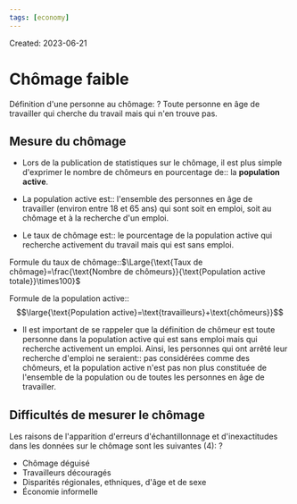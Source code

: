 ```yaml
---
tags: [economy]
---
```

Created: 2023-06-21

# Chômage faible
Définition d'une personne au chômage:
?
Toute personne en âge de travailler qui cherche du travail mais qui n'en trouve pas.
<!--SR:!2024-03-25,156,230-->

## Mesure du chômage
- Lors de la publication de statistiques sur le chômage, il est plus simple d'exprimer le nombre de chômeurs en pourcentage de:: la **population active**.
<!--SR:!2024-05-15,185,230-->
- La population active est:: l'ensemble des personnes en âge de travailler (environ entre 18 et 65 ans) qui sont soit en emploi, soit au chômage et à la recherche d'un emploi.
<!--SR:!2024-01-18,37,190-->
- Le taux de chômage est:: le pourcentage de la population active qui recherche activement du travail mais qui est sans emploi.
<!--SR:!2024-02-27,46,170-->

Formule du taux de chômage::$\Large{\text{Taux de chômage}=\frac{\text{Nombre de chômeurs}}{\text{Population active totale}}\times100}$
<!--SR:!2024-09-05,258,242-->

Formule de la population active::$$\large{\text{Population active}=\text{travailleurs}+\text{chômeurs}}$$
<!--SR:!2024-05-11,149,255-->

- Il est important de se rappeler que la définition de chômeur est toute personne dans la population active qui est sans emploi mais qui recherche activement un emploi. Ainsi, les personnes qui ont arrêté leur recherche d'emploi ne seraient:: pas considérées comme des chômeurs, et la population active n'est pas non plus constituée de l'ensemble de la population ou de toutes les personnes en âge de travailler.
<!--SR:!2024-06-18,210,242-->

## Difficultés de mesurer le chômage
Les raisons de l'apparition d'erreurs d'échantillonnage et d'inexactitudes dans les données sur le chômage sont les suivantes (4):
?
- Chômage déguisé
- Travailleurs découragés
- Disparités régionales, ethniques, d'âge et de sexe
- Économie informelle
<!--SR:!2024-02-14,55,170-->